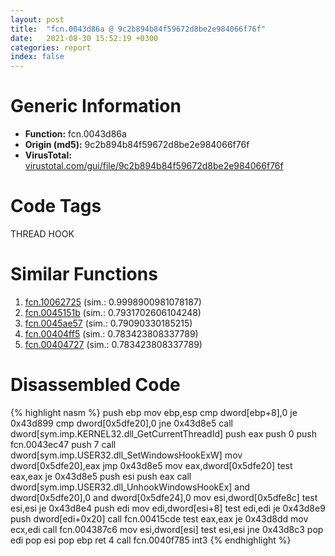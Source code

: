 ```yaml
---
layout: post
title:  "fcn.0043d86a @ 9c2b894b84f59672d8be2e984066f76f"
date:   2021-08-30 15:52:19 +0300
categories: report
index: false
---
```


# Generic Information
- **Function:** fcn.0043d86a
- **Origin (md5):** 9c2b894b84f59672d8be2e984066f76f
- **VirusTotal:** [virustotal.com/gui/file/9c2b894b84f59672d8be2e984066f76f][virustotal_ref]

# Code Tags
<span class="tag" id="THREAD">THREAD</span>
<span class="tag" id="HOOK">HOOK</span>


# Similar Functions

1. [fcn.10062725][similar_1_ref] (sim.: 0.9998900981078187)
2. [fcn.0045151b][similar_2_ref] (sim.: 0.7931702606104248)
3. [fcn.0045ae57][similar_3_ref] (sim.: 0.79090330185215)
4. [fcn.00404ff5][similar_4_ref] (sim.: 0.783423808337789)
5. [fcn.00404727][similar_5_ref] (sim.: 0.783423808337789)


# Disassembled Code

{% highlight nasm %}
push ebp
mov ebp,esp
cmp dword[ebp+8],0
je 0x43d899
cmp dword[0x5dfe20],0
jne 0x43d8e5
call dword[sym.imp.KERNEL32.dll_GetCurrentThreadId]
push eax
push 0
push fcn.0043ec47
push 7
call dword[sym.imp.USER32.dll_SetWindowsHookExW]
mov dword[0x5dfe20],eax
jmp 0x43d8e5
mov eax,dword[0x5dfe20]
test eax,eax
je 0x43d8e5
push esi
push eax
call dword[sym.imp.USER32.dll_UnhookWindowsHookEx]
and dword[0x5dfe20],0
and dword[0x5dfe24],0
mov esi,dword[0x5dfe8c]
test esi,esi
je 0x43d8e4
push edi
mov edi,dword[esi+8]
test edi,edi
je 0x43d8e9
push dword[edi+0x20]
call fcn.00415cde
test eax,eax
je 0x43d8dd
mov ecx,edi
call fcn.004387c6
mov esi,dword[esi]
test esi,esi
jne 0x43d8c3
pop edi
pop esi
pop ebp
ret 4
call fcn.0040f785
int3
{% endhighlight %}


[similar_1_ref]: /report/fcn.10062725@e5d49e0823e602f2ee948ac39d32c1eb
[similar_2_ref]: /report/fcn.0045151b@9c2b894b84f59672d8be2e984066f76f
[similar_3_ref]: /report/fcn.0045ae57@d96761eb00d2d97e2b6f5ffffed0b46a
[similar_4_ref]: /report/fcn.00404ff5@20a93604f17ee6f3c2aa7b1f7a497fcf
[similar_5_ref]: /report/fcn.00404727@0c9813ad67afad78a02241f0c1f94624
[virustotal_ref]: https://www.virustotal.com/gui/file/9c2b894b84f59672d8be2e984066f76f